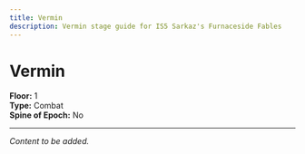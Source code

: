```yaml
---
title: Vermin
description: Vermin stage guide for IS5 Sarkaz's Furnaceside Fables
---
```


# Vermin

**Floor:** 1  
**Type:** Combat  
**Spine of Epoch:** No  

---

*Content to be added.*
